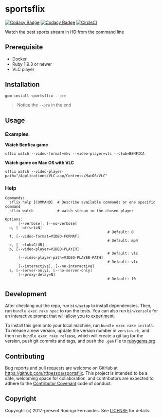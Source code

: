 # sportsflix

[![Codacy Badge](https://api.codacy.com/project/badge/Grade/076d315d3b5443918eb89841f265019d)](https://www.codacy.com/app/rtfpessoa/sportsflix?utm_source=github.com&utm_medium=referral&utm_content=rtfpessoa/sportsflix&utm_campaign=Badge_Grade)
[![Codacy Badge](https://api.codacy.com/project/badge/Coverage/076d315d3b5443918eb89841f265019d)](https://www.codacy.com/app/rtfpessoa/sportsflix?utm_source=github.com&utm_medium=referral&utm_content=rtfpessoa/sportsflix&utm_campaign=Badge_Coverage)
[![CircleCI](https://circleci.com/gh/rtfpessoa/sportsflix.svg?style=svg)](https://circleci.com/gh/rtfpessoa/sportsflix)

Watch the best sports stream in HD from the command line

## Prerequisite

* Docker
* Ruby 1.9.3 or newer
* VLC player

## Installation

```sh
gem install sportsflix --pre
```

> Notice the `--pre` in the end

## Usage

### Examples

**Watch Benfica game**
```
sflix watch --video-format=mkv --video-player=vlc --club=BENFICA
```

**Watch game on Mac OS with VLC**
```
sflix watch --video-player-path="/Applications/VLC.app/Contents/MacOS/VLC"
```

### Help

    Commands:
      sflix help [COMMAND]  # Describe available commands or one specific command
      sflix watch           # watch stream in the chosen player
    
    Options:
          [--verbose], [--no-verbose]
      o, [--offset=N]
                                                   # Default: 0
      f, [--video-format=VIDEO-FORMAT]
                                                   # Default: mp4
      c, [--club=CLUB]
      p, [--video-player=VIDEO-PLAYER]
                                                   # Default: vlc
          [--video-player-path=VIDEO-PLAYER-PATH]
                                                   # Default: vlc
          [--interactive], [--no-interactive]
      s, [--server-only], [--no-server-only]
          [--proxy-delay=N]
                                                   # Default: 10

## Development

After checking out the repo, run `bin/setup` to install dependencies. Then, run `bundle exec rake spec` to run the tests. You can also run `bin/console` for an interactive prompt that will allow you to experiment.

To install this gem onto your local machine, run `bundle exec rake install`. To release a new version, update the version number in `version.rb`, and then run `bundle exec rake release`, which will create a git tag for the version, push git commits and tags, and push the `.gem` file to [rubygems.org](https://rubygems.org).

## Contributing

Bug reports and pull requests are welcome on GitHub at https://github.com/rtfpessoa/sportsflix. This project is intended to be a safe, welcoming space for collaboration, and contributors are expected to adhere to the [Contributor Covenant](http://contributor-covenant.org) code of conduct.

## Copyright

Copyright (c) 2017-present Rodrigo Fernandes. See [LICENSE](https://github.com/rtfpessoa/sportsflix/blob/master/LICENSE.md) for details.
